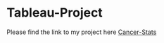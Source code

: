 # Tableau-Project


Please find the link to my project here
[Cancer-Stats](https://public.tableau.com/profile/alekhya.akkinepally#!/vizhome/CancerStatistics_0/CancerStatistics?publish=yes)
